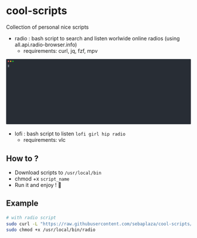 # cool-scripts

Collection of personal nice scripts

- radio : bash script to search and listen worlwide online radios (using all.api.radio-browser.info)
  - requirements: curl, jq, fzf, mpv

![](./examples/radio.svg)

- lofi : bash script to listen `lofi girl hip radio`
  - requirements: vlc

## How to ?

- Download scripts to `/usr/local/bin`
- chmod +x `script_name`
- Run it and enjoy ! 🚀

## Example

```sh
# with radio script
sudo curl -L "https://raw.githubusercontent.com/sebaplaza/cool-scripts/main/radio" -o /usr/local/bin/radio
sudo chmod +x /usr/local/bin/radio
```
